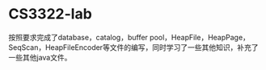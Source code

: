 # CS3322-lab
按照要求完成了database，catalog，buffer pool，HeapFile，HeapPage，SeqScan，HeapFileEncoder等文件的编写，同时学习了一些其他知识，补充了一些其他java文件。
